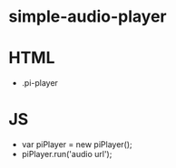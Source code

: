# simple-audio-player

# HTML
- .pi-player

# JS
- var piPlayer = new piPlayer();
- piPlayer.run('audio url');
